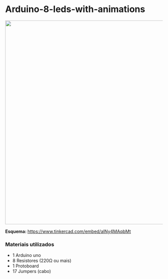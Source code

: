 # Arduino-8-leds-with-animations

<a href="https://www.tinkercad.com/embed/aINy4MAqbMt"><img src="https://user-images.githubusercontent.com/53026536/68063876-71529200-fcf3-11e9-8043-daf2965e4279.png" width="650px"></a>

<b>Esquema: </b> <a href="https://www.tinkercad.com/embed/aINy4MAqbMt">https://www.tinkercad.com/embed/aINy4MAqbMt</a> </br>

<h3>Materiais utilizados</h3>

<ul>
<li>1 Arduino uno </li>
<li>8 Resistores (220Ω ou mais) </li>
<li>1 Protoboard </li>
<li>17 Jumpers (cabo) </li>
</ul>
